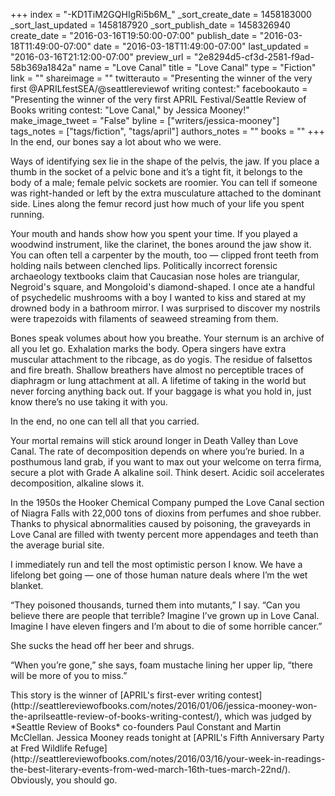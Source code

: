 +++
index = "-KD1TiM2GQHIgRi5b6M_"
_sort_create_date = 1458183000
_sort_last_updated = 1458187920
_sort_publish_date = 1458326940
create_date = "2016-03-16T19:50:00-07:00"
publish_date = "2016-03-18T11:49:00-07:00"
date = "2016-03-18T11:49:00-07:00"
last_updated = "2016-03-16T21:12:00-07:00"
preview_url = "2e8294d5-cf3d-2581-f9ad-58b369a1842a"
name = "Love Canal"
title = "Love Canal"
type = "Fiction"
link = ""
shareimage = ""
twitterauto = "Presenting the winner of the very first @APRILfestSEA/@seattlereviewof writing contest:"
facebookauto = "Presenting the winner of the very first APRIL Festival/Seattle Review of Books writing contest: \"Love Canal,\" by Jessica Mooney!"
make_image_tweet = "False"
byline = ["writers/jessica-mooney"]
tags_notes = ["tags/fiction", "tags/april"]
authors_notes = ""
books = ""
+++
In the end, our bones say a lot about who we were.

Ways of identifying sex lie in the shape of the pelvis, the jaw. If you place a thumb in the socket of a pelvic bone and it’s a tight fit, it belongs to the body of a male; female pelvic sockets are roomier. You can tell if someone was right-handed or left by the extra musculature attached to the dominant side. Lines along the femur record just how much of your life you spent running.

Your mouth and hands show how you spent your time. If you played a woodwind instrument, like the clarinet, the bones around the jaw show it. You can often tell a carpenter by the mouth, too — clipped front teeth from holding nails between clenched lips. Politically incorrect forensic archaeology textbooks claim that Caucasian nose holes are triangular, Negroid's square, and Mongoloid's diamond-shaped. I once ate a handful of psychedelic mushrooms with a boy I wanted to kiss and stared at my drowned body in a bathroom mirror. I was surprised to discover my nostrils were trapezoids with filaments of seaweed streaming from them.

Bones speak volumes about how you breathe. Your sternum is an archive of all you let go. Exhalation marks the body. Opera singers have extra muscular attachment to the ribcage, as do yogis. The residue of falsettos and fire breath. Shallow breathers have almost no perceptible traces of diaphragm or lung attachment at all. A lifetime of taking in the world but never forcing anything back out. If your baggage is what you hold in, just know there’s no use taking it with you.

In the end, no one can tell all that you carried.

Your mortal remains will stick around longer in Death Valley than Love Canal. The rate of decomposition depends on where you’re buried. In a posthumous land grab, if you want to max out your welcome on terra firma, secure a plot with Grade A alkaline soil. Think desert. Acidic soil accelerates decomposition, alkaline slows it.

In the 1950s the Hooker Chemical Company pumped the Love Canal section of Niagra Falls with 22,000 tons of dioxins from perfumes and shoe rubber. Thanks to physical abnormalities caused by poisoning, the graveyards in Love Canal are filled with twenty percent more appendages and teeth than the average burial site.

I immediately run and tell the most optimistic person I know. We have a lifelong bet going — one of those human nature deals where I’m the wet blanket. 

“They poisoned thousands, turned them into mutants,” I say. “Can you believe there are people that terrible? Imagine I’ve grown up in Love Canal. Imagine I have eleven fingers and I’m about to die of some horrible cancer.”

She sucks the head off her beer and shrugs.

“When you’re gone,” she says, foam mustache lining her upper lip, “there
will be more of you to miss.”

<p class="footer">This story is the winner of [APRIL's first-ever writing contest](http://seattlereviewofbooks.com/notes/2016/01/06/jessica-mooney-won-the-aprilseattle-review-of-books-writing-contest/), which was judged by *Seattle Review of Books* co-founders Paul Constant and Martin McClellan. Jessica Mooney reads tonight at [APRIL's Fifth Anniversary Party at Fred Wildlife Refuge](http://seattlereviewofbooks.com/notes/2016/03/16/your-week-in-readings-the-best-literary-events-from-wed-march-16th-tues-march-22nd/). Obviously, you should go.</p>